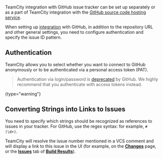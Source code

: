 [//]: # (title: GitHub)
[//]: # (auxiliary-id: GitHub)

TeamCity integration with GitHub issue tracker can be set up separately or as a part of TeamCity integration with the [GitHub source code hosting service](integrating-teamcity-with-vcs-hosting-services.md).

When setting up [integration](integrating-teamcity-with-issue-tracker.md#Enabling+Issue+Tracker+Integration) with GitHub, in addition to the repository URL and other general settings, you need to configure authentication and specify the issue ID pattern.

## Authentication

TeamCity allows you to select whether you want to connect to GitHub anonymously or to be authenticated via a personal access token (PAT).

>Authentication via login/password is [deprecated](https://developer.github.com/changes/2020-02-14-deprecating-password-auth/) by GitHub.
>We highly recommend that you authenticate with access tokens instead.
> 
{type="warning"}

## Converting Strings into Links to Issues

You need to specify which strings should be recognized as references to issues in your tracker. For GitHub, use the regex syntax: for example, `#(\d+)`.

TeamCity will resolve the issue number mentioned in a VCS comment and will display a link to this issue in the UI (for example, on the [__Changes__](working-with-build-results.md#Changes) page, or the [__Issues__](working-with-build-results.md#Related+Issues) tab of [__Build Results__](working-with-build-results.md)).
